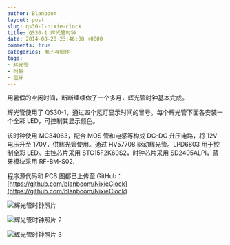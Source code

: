 ```yaml
---
author: Blanboom
layout: post
slug: qs30-1-nixie-clock
title: QS30-1 辉光管时钟
date: 2014-08-20 23:46:00 +0800
comments: true
categories: 电子与制作
tags:
- 辉光管
- 时钟
- 蓝牙
---
```


用暑假的空闲时间，断断续续做了一个多月，辉光管时钟基本完成。

辉光管使用了 QS30-1，通过四个氖灯显示时间的冒号。每个辉光管下面各安装一个全彩 LED，可控制其显示颜色。

该时钟使用 MC34063，配合 MOS 管和电感等构成 DC-DC 升压电路，将 12V 电压升至 170V，供辉光管使用。通过 HV57708 驱动辉光管。LPD6803 用于控制全彩 LED。主控芯片采用 STC15F2K60S2，时钟芯片采用 SD2405ALPI，蓝牙模块采用 RF-BM-S02.

程序源代码和 PCB 图都已上传至 GitHub：[https://github.com/blanboom/NixieClock](https://github.com/blanboom/NixieClock)

![辉光管时钟照片](images/2014/08/NixieClock.jpg)

<!-- more -->

![辉光管时钟照片 2](images/2014/08/NixieClock_2.jpg)

![辉光管时钟照片 3](images/2014/08/NixieClock_4.jpg)


